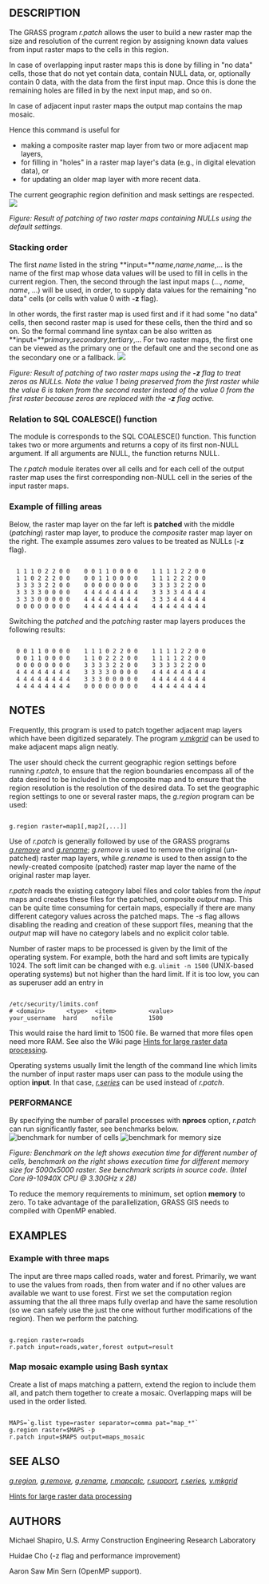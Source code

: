 
## DESCRIPTION

The GRASS program *r.patch* allows the user to build a new
raster map the size and resolution of the current region by assigning
known data values from input raster maps to the cells in this region.

In case of overlapping input raster maps this is done by filling in
"no data" cells, those that do not yet contain data, contain NULL data,
or, optionally contain 0 data, with the data from the first input map.
Once this is done the remaining holes are filled in by the next input map,
and so on.

In case of adjacent input raster maps the output map contains the map
mosaic.

Hence this command is useful for

* making a composite raster map layer from two or more adjacent map layers,
* for filling in "holes" in a raster map layer's data (e.g., in digital
  elevation data), or
* for updating an older map layer with more recent data.

The current geographic region definition and mask settings are respected.
![](r_patch.png)

*Figure: Result of patching of two raster maps containing NULLs
using the default settings.*

### Stacking order

The first *name* listed in the string
**input=***name*,*name*,*name*,... is the name
of the first map whose data values will be used to fill in
cells in the current region.
Then, the second through the last input
maps (..., *name*, *name*, ...) will be used,
in order, to supply data values for the remaining
"no data" cells (or cells with value 0 with **-z** flag).

In other words, the first raster map is used first and if it had some
"no data" cells, then second raster map is used for these cells, then
the third and so on.
So the formal command line syntax can be also written as
**input=***primary*,*secondary*,*tertiary*,...
For two raster maps, the first one can be viewed as the primary one
or the default one and the second one as the secondary one or a fallback.
![](r_patch_zeros_as_nulls.png)

*Figure: Result of patching of two raster maps using the
**-z** flag to treat zeros as NULLs. Note the value 1 being preserved
from the first raster while the value 6 is taken from the second raster
instead of the value 0 from the first raster because zeros are replaced
with the **-z** flag active.*

### Relation to SQL COALESCE() function

The module is corresponds to the SQL COALESCE() function.
This function takes two or more arguments and returns
a copy of its first non-NULL argument. If all arguments are NULL,
the function returns NULL.

The *r.patch* module iterates over all cells and for each cell
of the output raster map uses the first corresponding non-NULL cell
in the series of the input raster maps.

### Example of filling areas

Below, the raster map layer on the far left is **patched**
with the middle (*patching*) raster map layer,
to produce the *composite* raster map layer on the right.
The example assumes zero values to be treated as NULLs (**-z** flag).

```

  1 1 1 0 2 2 0 0    0 0 1 1 0 0 0 0    1 1 1 1 2 2 0 0
  1 1 0 2 2 2 0 0    0 0 1 1 0 0 0 0    1 1 1 2 2 2 0 0
  3 3 3 3 2 2 0 0    0 0 0 0 0 0 0 0    3 3 3 3 2 2 0 0
  3 3 3 3 0 0 0 0    4 4 4 4 4 4 4 4    3 3 3 3 4 4 4 4
  3 3 3 0 0 0 0 0    4 4 4 4 4 4 4 4    3 3 3 4 4 4 4 4
  0 0 0 0 0 0 0 0    4 4 4 4 4 4 4 4    4 4 4 4 4 4 4 4

```

Switching the *patched* and the *patching* raster map layers
produces the following results:

```

  0 0 1 1 0 0 0 0    1 1 1 0 2 2 0 0    1 1 1 1 2 2 0 0
  0 0 1 1 0 0 0 0    1 1 0 2 2 2 0 0    1 1 1 1 2 2 0 0
  0 0 0 0 0 0 0 0    3 3 3 3 2 2 0 0    3 3 3 3 2 2 0 0
  4 4 4 4 4 4 4 4    3 3 3 3 0 0 0 0    4 4 4 4 4 4 4 4
  4 4 4 4 4 4 4 4    3 3 3 0 0 0 0 0    4 4 4 4 4 4 4 4
  4 4 4 4 4 4 4 4    0 0 0 0 0 0 0 0    4 4 4 4 4 4 4 4

```

## NOTES

Frequently, this program is used to patch together adjacent map layers which
have been digitized separately. The program
*[v.mkgrid](v.mkgrid.html)* can be used to make adjacent
maps align neatly.

The user should check the current geographic region settings before running
*r.patch*, to ensure that the region boundaries encompass all
of the data desired to be included in the composite map and to ensure that the
region resolution is the resolution of the desired data. To set the
geographic region settings to one or several raster maps, the *g.region*
program can be used:

```

g.region raster=map1[,map2[,...]]

```

Use of *r.patch* is generally followed by use of the GRASS programs
*[g.remove](g.remove.html)* and
*[g.rename](g.rename.html)*;
*g.remove* is used to remove the original (un-patched) raster map
layers, while *g.rename* is used to then assign to the newly-created
composite (patched) raster map layer the name of the original raster map
layer.

*r.patch* reads the existing category label files and color tables
from the *input* maps and creates these files for the patched,
composite *output* map. This can be quite time consuming for
certain maps, especially if there are many different category values
across the patched maps. The *-s* flag allows disabling the reading
and creation of these support files, meaning that the *output*
map will have no category labels and no explicit color table.

Number of raster maps to be processed is given by the limit of the
operating system. For example, both the hard and soft limits are
typically 1024. The soft limit can be changed with e.g. `ulimit -n
1500` (UNIX-based operating systems) but not higher than the hard
limit. If it is too low, you can as superuser add an entry in

```

/etc/security/limits.conf
# <domain>      <type>  <item>         <value>
your_username  hard    nofile          1500

```

This would raise the hard limit to 1500 file. Be warned that more
files open need more RAM. See also the Wiki page
[Hints for large raster data processing](https://grasswiki.osgeo.org/wiki/Large_raster_data_processing).

Operating systems usually limit the length of the command line
which limits the number of input raster maps user can pass to the module
using the option **input**. In that case,
*[r.series](r.series.html)* can be used instead of
*r.patch*.

### PERFORMANCE

By specifying the number of parallel processes with **nprocs** option,
*r.patch* can run significantly faster, see benchmarks below.
![benchmark for number of cells](r_patch_benchmark_size.png)
![benchmark for memory size](r_patch_benchmark_memory.png)

*Figure: Benchmark on the left shows execution time for different
number of cells, benchmark on the right shows execution time
for different memory size for 5000x5000 raster. See benchmark scripts in source code.
(Intel Core i9-10940X CPU @ 3.30GHz x 28)*

To reduce the memory requirements to minimum, set option **memory** to zero.
To take advantage of the parallelization, GRASS GIS
needs to compiled with OpenMP enabled.

## EXAMPLES

### Example with three maps

The input are three maps called roads, water and forest. Primarily,
we want to use the values from roads, then from water and if no
other values are available we want to use forest.
First we set the computation region assuming that the all three maps
fully overlap and have the same resolution (so we can safely use the
just the one without further modifications of the region).
Then we perform the patching.

```

g.region raster=roads
r.patch input=roads,water,forest output=result

```

### Map mosaic example using Bash syntax

Create a list of maps matching a pattern, extend the region to include them
all, and patch them together to create a mosaic. Overlapping maps will be
used in the order listed.

```

MAPS=`g.list type=raster separator=comma pat="map_*"`
g.region raster=$MAPS -p
r.patch input=$MAPS output=maps_mosaic

```

## SEE ALSO

*[g.region](g.region.html),
[g.remove](g.remove.html),
[g.rename](g.rename.html),
[r.mapcalc](r.mapcalc.html),
[r.support](r.support.html),
[r.series](r.series.html),
[v.mkgrid](v.mkgrid.html)*

[Hints for large raster data processing](https://grasswiki.osgeo.org/wiki/Large_raster_data_processing)

## AUTHORS

Michael Shapiro,
U.S. Army Construction Engineering Research Laboratory

Huidae Cho (-z flag and performance improvement)

Aaron Saw Min Sern (OpenMP support).
